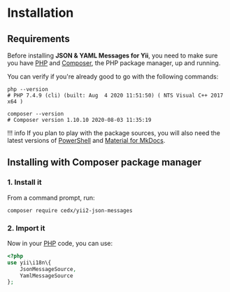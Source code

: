 # Installation

## Requirements
Before installing **JSON & YAML Messages for Yii**, you need to make sure you have [PHP](https://www.php.net)
and [Composer](https://getcomposer.org), the PHP package manager, up and running.
		
You can verify if you're already good to go with the following commands:

``` shell
php --version
# PHP 7.4.9 (cli) (built: Aug  4 2020 11:51:50) ( NTS Visual C++ 2017 x64 )

composer --version
# Composer version 1.10.10 2020-08-03 11:35:19
```

!!! info
	If you plan to play with the package sources, you will also need the latest versions of
	[PowerShell](https://docs.microsoft.com/en-us/powershell) and [Material for MkDocs](https://squidfunk.github.io/mkdocs-material).

## Installing with Composer package manager

### 1. Install it
From a command prompt, run:

``` shell
composer require cedx/yii2-json-messages
```

### 2. Import it
Now in your [PHP](https://www.php.net) code, you can use:

``` php
<?php
use yii\i18n\{
	JsonMessageSource,
	YamlMessageSource
};
```
